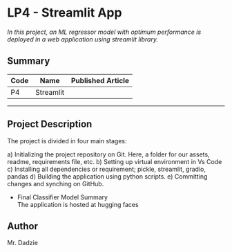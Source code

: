 # LP4 - Streamlit App
*In this project, an ML regressor model with optimum performance is deployed in a web application using streamlit library.*

## Summary
| Code      | Name        | Published Article |  
|-----------|-------------|:-------------:|
|P4    | Streamlit |  [](/) | 
--------------------------------------------------

## Project Description
The project is divided in four main stages: 

a)	Initializing the project repository on Git. Here, a folder for our assets, readme, requirements file, etc.
b)	Setting up virtual environment in Vs Code
c)	Installing all dependencies or requirement; pickle, streamlit, gradio, pandas
d)	Building the application using python scripts.
e)	Committing changes and synching on GitHub.  

*	Final Classifier Model Summary<br>
The application is hosted at hugging faces
 

  

## Author
Mr. Dadzie

